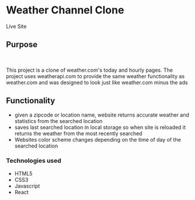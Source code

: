<h1>Weather Channel Clone</h1>

<p>Live Site</p>
<a href="https://bejewelled-unicorn-5837be.netlify.app/"></a>

<h2>Purpose</h2>
<br>
<p>This project is a clone of weather.com's today and hourly pages. The project uses weatherapi.com to provide the same weather functionality as weather.com and was designed to look just like weather.com minus the ads</p>

<h2>Functionality</h2>
<ul>
<li>given a zipcode or location name, website returns accurate weather and statistics  from the searched location</li>
<li>saves last searched location in local storage so when site is reloaded it returns the weather from the most recently searched</li>
<li>Websites color scheme changes depending on the time of day of the searched location</li>
</ul>

<h3>Technologies used</h3>
<ul>
  <li>HTML5</li>
  <li>CSS3</li>
  <li>Javascript</li>
  <li>React</li>
</ul>
